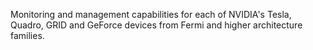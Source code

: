 Monitoring and management capabilities for each of NVIDIA's Tesla, Quadro, GRID
and GeForce devices from Fermi and higher architecture families.
